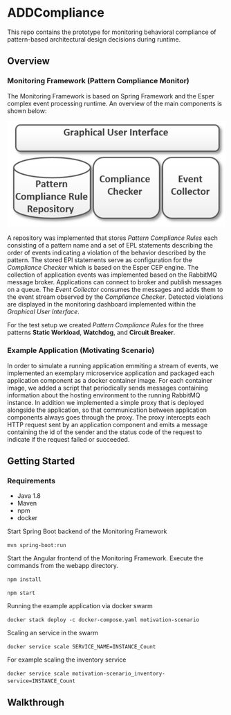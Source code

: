 # ADDCompliance

This repo contains the prototype for monitoring behavioral compliance of pattern-based architectural design decisions during runtime.

## Overview

### Monitoring Framework (Pattern Compliance Monitor)
The Monitoring Framework is based on Spring Framework and the Esper complex event processing runtime. 
An overview of the main components is shown below: 

![Overview of Components](docs/prototype.png)

A repository was implemented that stores *Pattern Compliance Rules* each consisting of a pattern name and a set of EPL statements describing the order of events indicating a violation of the behavior described by the pattern.
The stored EPl statements serve as configuration for the *Compliance Checker* which is based on the Esper CEP engine.
The collection of application events was implemented based on the RabbitMQ message broker.
Applications can connect to broker and publish messages on a queue.
The *Event Collector* consumes the messages and adds them to the event stream observed by the *Compliance Checker*.
Detected violations are displayed in the monitoring dashboard implemented within the *Graphical User Interface*.

For the test setup we created *Pattern Compliance Rules* for the three patterns **Static Workload**, **Watchdog**, and **Circuit Breaker**.

### Example Application (Motivating Scenario)

In order to simulate a running application emmiting a stream of events, we implemented an exemplary microservice application and packaged each application component as a docker container image.
For each container image, we added a script that periodically sends messages containing information about the hosting environment to the running RabbitMQ instance.
In addition we implemented a simple proxy that is deployed alongside the application, so that communication between application components always goes through the proxy.
The proxy intercepts each HTTP request sent by an application component and emits a message containing the id of the sender and the status code of the request to indicate if the request failed or succeeded.

## Getting Started

### Requirements

- Java 1.8
- Maven
- npm
- docker

Start Spring Boot backend of the Monitoring Framework

`mvn spring-boot:run`

Start the Angular frontend of the Monitoring Framework.
Execute the commands from the webapp directory.

`npm install`

`npm start`

Running the example application via docker swarm

`docker stack deploy -c docker-compose.yaml motivation-scenario`

Scaling an service in the swarm

`docker service scale SERVICE_NAME=INSTANCE_Count`

For example scaling the inventory service

`docker service scale motivation-scenario_inventory-service=INSTANCE_Count`



## Walkthrough

